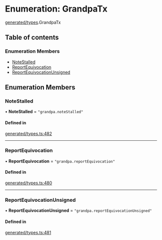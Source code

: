 # Enumeration: GrandpaTx

[generated/types](../wiki/generated.types).GrandpaTx

## Table of contents

### Enumeration Members

- [NoteStalled](../wiki/generated.types.GrandpaTx#notestalled)
- [ReportEquivocation](../wiki/generated.types.GrandpaTx#reportequivocation)
- [ReportEquivocationUnsigned](../wiki/generated.types.GrandpaTx#reportequivocationunsigned)

## Enumeration Members

### NoteStalled

• **NoteStalled** = ``"grandpa.noteStalled"``

#### Defined in

[generated/types.ts:482](https://github.com/PolymeshAssociation/polymesh-sdk/blob/91c2d2d8/src/generated/types.ts#L482)

___

### ReportEquivocation

• **ReportEquivocation** = ``"grandpa.reportEquivocation"``

#### Defined in

[generated/types.ts:480](https://github.com/PolymeshAssociation/polymesh-sdk/blob/91c2d2d8/src/generated/types.ts#L480)

___

### ReportEquivocationUnsigned

• **ReportEquivocationUnsigned** = ``"grandpa.reportEquivocationUnsigned"``

#### Defined in

[generated/types.ts:481](https://github.com/PolymeshAssociation/polymesh-sdk/blob/91c2d2d8/src/generated/types.ts#L481)
